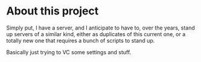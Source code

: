 # About this project
Simply put, I have a server, and I anticipate to have to, over the years, stand up servers of a similar kind, either as duplicates of this current one, or a totally new one that requires a bunch of scripts to stand up. 

Basically just trying to VC some settings and stuff.
